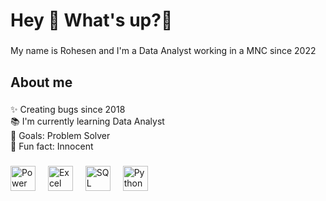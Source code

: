 <h1 align="left">Hey 👋 What's up?🤗</h1>

###

<p align="left">My name is Rohesen and I'm a Data Analyst working in a MNC since 2022</p>

###

<h2 align="left">About me</h2>

###

<p align="left">✨ Creating bugs since 2018 <br>📚 I'm currently learning Data Analyst <br>🎯 Goals: Problem Solver <br>🎲 Fun fact: Innocent</p>

###


###

<div align="left">
  <img src="https://upload.wikimedia.org/wikipedia/commons/c/cf/New_Power_BI_Logo.svg" height="40" alt="Power Bi logo"  />
  <img width="12" />
  <img src="https://upload.wikimedia.org/wikipedia/commons/3/34/Microsoft_Office_Excel_%282019%E2%80%93present%29.svg" height="40" alt="Excel logo"  />
  <img width="12" />
  <img src="https://upload.wikimedia.org/wikipedia/commons/d/d7/Sql_data_base_with_logo.svg" height="40" alt="SQL logo"  />
  <img width="12" />
  <img src="https://upload.wikimedia.org/wikipedia/commons/c/c3/Python-logo-notext.svg" height="40" alt="Python logo"  />
  <img width="12" />
</div>

###
